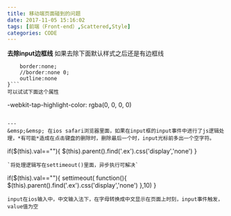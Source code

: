 ```yaml
---
title: 移动端页面碰到的问题
date: 2017-11-05 15:16:02
tags: [前端（Front-end）,Scattered,Style]
categories: CODE
---
```

**去除input边框线**
如果去除下面默认样式之后还是有边框线
```{
    border:none;
    //border:none 0;
    outline:none
}```
可以试试下面这个属性
``` 
-webkit-tap-highlight-color: rgba(0, 0, 0, 0) 
```

---
&emsp;&emsp; 在ios safari浏览器里面，如果在input框的input事件中进行了js逻辑处理，*有可能*造成在点击键盘的删除时，删除最后一个时，input光标前多出一个空字符。
```
if($(this).val==""){
    $(this).parent().find('.ex').css('display','none')
}
```
`将处理逻辑写在settimeout()里面，异步执行可解决`
```
if($(this).val==""){
    settimeout(
        function(){
            $(this).parent().find('.ex').css('display','none')
        },10)
}
```
input在ios输入中，中文输入法下，在字母转换成中文显示在页面上时刻，input事件触发，value值为空







